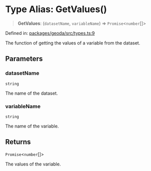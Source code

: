 # Type Alias: GetValues()

> **GetValues**: (`datasetName`, `variableName`) => `Promise`\<`number`[]\>

Defined in: [packages/geoda/src/types.ts:9](https://github.com/GeoDaCenter/openassistant/blob/994a31d776db171047aa7cd650eb798b5317f644/packages/geoda/src/types.ts#L9)

The function of getting the values of a variable from the dataset.

## Parameters

### datasetName

`string`

The name of the dataset.

### variableName

`string`

The name of the variable.

## Returns

`Promise`\<`number`[]\>

The values of the variable.
